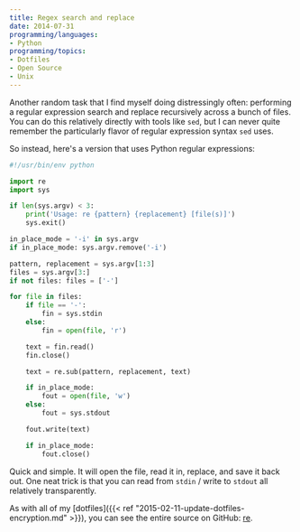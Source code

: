 ```yaml
---
title: Regex search and replace
date: 2014-07-31
programming/languages:
- Python
programming/topics:
- Dotfiles
- Open Source
- Unix
---
```

Another random task that I find myself doing distressingly often: performing a regular expression search and replace recursively across a bunch of files. You can do this relatively directly with tools like `sed`, but I can never quite remember the particularly flavor of regular expression syntax `sed` uses.

<!--more-->

So instead, here's a version that uses Python regular expressions:

```python
#!/usr/bin/env python

import re
import sys

if len(sys.argv) < 3:
	print('Usage: re {pattern} {replacement} [file(s)]')
	sys.exit()

in_place_mode = '-i' in sys.argv
if in_place_mode: sys.argv.remove('-i')

pattern, replacement = sys.argv[1:3]
files = sys.argv[3:]
if not files: files = ['-']

for file in files:
	if file == '-':
		fin = sys.stdin
	else:
		fin = open(file, 'r')

	text = fin.read()
	fin.close()

	text = re.sub(pattern, replacement, text)

	if in_place_mode:
		fout = open(file, 'w')
	else:
		fout = sys.stdout

	fout.write(text)

	if in_place_mode:
		fout.close()
```

Quick and simple. It will open the file, read it in, replace, and save it back out. One neat trick is that you can read from `stdin` / write to `stdout` all relatively transparently.

As with all of my [dotfiles]({{< ref "2015-02-11-update-dotfiles-encryption.md" >}}), you can see the entire source on GitHub: <a href="https://github.com/jpverkamp/dotfiles/blob/master/bin/re">re</a>.
